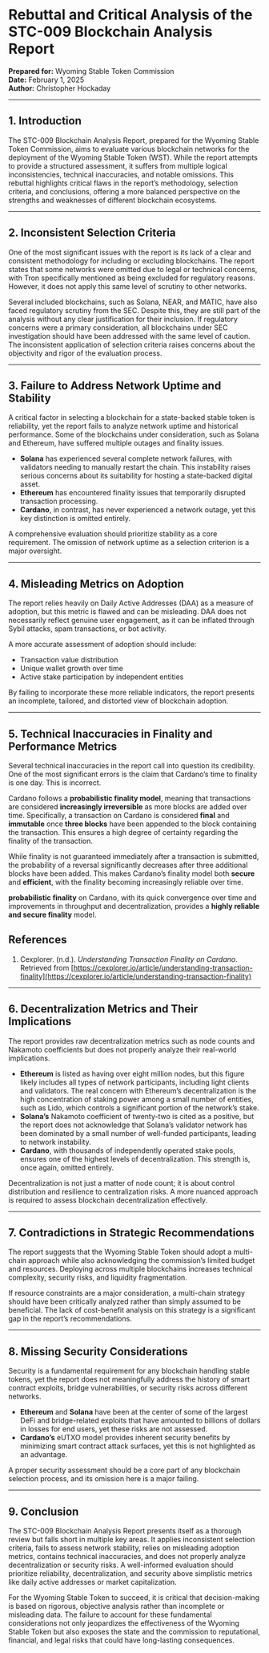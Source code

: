 # Rebuttal and Critical Analysis of the STC-009 Blockchain Analysis Report

**Prepared for:** Wyoming Stable Token Commission  
**Date:** February 1, 2025  
**Author:** Christopher Hockaday

---

## 1. Introduction
The STC-009 Blockchain Analysis Report, prepared for the Wyoming Stable Token Commission, aims to evaluate various blockchain networks for the deployment of the Wyoming Stable Token (WST). While the report attempts to provide a structured assessment, it suffers from multiple logical inconsistencies, technical inaccuracies, and notable omissions. This rebuttal highlights critical flaws in the report’s methodology, selection criteria, and conclusions, offering a more balanced perspective on the strengths and weaknesses of different blockchain ecosystems.

---

## 2. Inconsistent Selection Criteria
One of the most significant issues with the report is its lack of a clear and consistent methodology for including or excluding blockchains. The report states that some networks were omitted due to legal or technical concerns, with Tron specifically mentioned as being excluded for regulatory reasons. However, it does not apply this same level of scrutiny to other networks.

Several included blockchains, such as Solana, NEAR, and MATIC, have also faced regulatory scrutiny from the SEC. Despite this, they are still part of the analysis without any clear justification for their inclusion. If regulatory concerns were a primary consideration, all blockchains under SEC investigation should have been addressed with the same level of caution. The inconsistent application of selection criteria raises concerns about the objectivity and rigor of the evaluation process.

---

## 3. Failure to Address Network Uptime and Stability
A critical factor in selecting a blockchain for a state-backed stable token is reliability, yet the report fails to analyze network uptime and historical performance. Some of the blockchains under consideration, such as Solana and Ethereum, have suffered multiple outages and finality issues.

- **Solana** has experienced several complete network failures, with validators needing to manually restart the chain. This instability raises serious concerns about its suitability for hosting a state-backed digital asset.
- **Ethereum** has encountered finality issues that temporarily disrupted transaction processing.
- **Cardano**, in contrast, has never experienced a network outage, yet this key distinction is omitted entirely.

A comprehensive evaluation should prioritize stability as a core requirement. The omission of network uptime as a selection criterion is a major oversight.

---

## 4. Misleading Metrics on Adoption
The report relies heavily on Daily Active Addresses (DAA) as a measure of adoption, but this metric is flawed and can be misleading. DAA does not necessarily reflect genuine user engagement, as it can be inflated through Sybil attacks, spam transactions, or bot activity.

A more accurate assessment of adoption should include:
- Transaction value distribution
- Unique wallet growth over time
- Active stake participation by independent entities

By failing to incorporate these more reliable indicators, the report presents an incomplete, tailored, and distorted view of blockchain adoption.

---

## 5. Technical Inaccuracies in Finality and Performance Metrics

Several technical inaccuracies in the report call into question its credibility. One of the most significant errors is the claim that Cardano’s time to finality is one day. This is incorrect.

Cardano follows a **probabilistic finality model**, meaning that transactions are considered **increasingly irreversible** as more blocks are added over time. Specifically, a transaction on Cardano is considered **final** and **immutable** once **three blocks** have been appended to the block containing the transaction. This ensures a high degree of certainty regarding the finality of the transaction.

While finality is not guaranteed immediately after a transaction is submitted, the probability of a reversal significantly decreases after three additional blocks have been added. This makes Cardano’s finality model both **secure** and **efficient**, with the finality becoming increasingly reliable over time.

**probabilistic finality** on Cardano, with its quick convergence over time and improvements in throughput and decentralization, provides a **highly reliable and secure finality** model.

## References

1. Cexplorer. (n.d.). *Understanding Transaction Finality on Cardano*. Retrieved from [https://cexplorer.io/article/understanding-transaction-finality](https://cexplorer.io/article/understanding-transaction-finality)

---

## 6. Decentralization Metrics and Their Implications
The report provides raw decentralization metrics such as node counts and Nakamoto coefficients but does not properly analyze their real-world implications.

- **Ethereum** is listed as having over eight million nodes, but this figure likely includes all types of network participants, including light clients and validators. The real concern with Ethereum’s decentralization is the high concentration of staking power among a small number of entities, such as Lido, which controls a significant portion of the network’s stake.
- **Solana’s** Nakamoto coefficient of twenty-two is cited as a positive, but the report does not acknowledge that Solana’s validator network has been dominated by a small number of well-funded participants, leading to network instability.
- **Cardano**, with thousands of independently operated stake pools, ensures one of the highest levels of decentralization. This strength is, once again, omitted entirely.

Decentralization is not just a matter of node count; it is about control distribution and resilience to centralization risks. A more nuanced approach is required to assess blockchain decentralization effectively.

---

## 7. Contradictions in Strategic Recommendations
The report suggests that the Wyoming Stable Token should adopt a multi-chain approach while also acknowledging the commission’s limited budget and resources. Deploying across multiple blockchains increases technical complexity, security risks, and liquidity fragmentation.

If resource constraints are a major consideration, a multi-chain strategy should have been critically analyzed rather than simply assumed to be beneficial. The lack of cost-benefit analysis on this strategy is a significant gap in the report’s recommendations.

---

## 8. Missing Security Considerations
Security is a fundamental requirement for any blockchain handling stable tokens, yet the report does not meaningfully address the history of smart contract exploits, bridge vulnerabilities, or security risks across different networks.

- **Ethereum** and **Solana** have been at the center of some of the largest DeFi and bridge-related exploits that have amounted to billions of dollars in losses for end users, yet these risks are not assessed.
- **Cardano’s** eUTXO model provides inherent security benefits by minimizing smart contract attack surfaces, yet this is not highlighted as an advantage.

A proper security assessment should be a core part of any blockchain selection process, and its omission here is a major failing.

---

## 9. Conclusion
The STC-009 Blockchain Analysis Report presents itself as a thorough review but falls short in multiple key areas. It applies inconsistent selection criteria, fails to assess network stability, relies on misleading adoption metrics, contains technical inaccuracies, and does not properly analyze decentralization or security risks. A well-informed evaluation should prioritize reliability, decentralization, and security above simplistic metrics like daily active addresses or market capitalization.

For the Wyoming Stable Token to succeed, it is critical that decision-making is based on rigorous, objective analysis rather than incomplete or misleading data. The failure to account for these fundamental considerations not only jeopardizes the effectiveness of the Wyoming Stable Token but also exposes the state and the commission to reputational, financial, and legal risks that could have long-lasting consequences.
